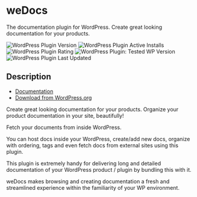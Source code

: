 # weDocs #

The documentation plugin for WordPress. Create great looking documentation for your products.

![WordPress Plugin Version](https://img.shields.io/badge/PLUGIN_VERSION-V1.7.6-blue) ![WordPress Plugin Active Installs](https://img.shields.io/badge/ACTIVE_INSTALLS-6K-green) ![WordPress Plugin Rating](https://img.shields.io/badge/RATING-4.8/5_(61)-green) ![WordPress Plugin: Tested WP Version](https://img.shields.io/badge/WORDPRESS-V6.3.1_TESTED-orange) ![WordPress Plugin Last Updated](https://img.shields.io/badge/LAST_UPDATED-SEPTEMBER_2023-orange)

## Description ##

* [Documentation](https://github.com/tareq1988/wedocs-plugin/wiki)
* [Download from WordPress.org](https://wordpress.org/plugins/wedocs)

Create great looking documentation for your products. Organize your product documentation in your site, beautifully!

Fetch your documents from inside WordPress.

You can host docs inside your WordPress, create/add new docs, organize with ordering, tags and even fetch docs from external sites using this plugin.

This plugin is extremely handy for delivering long and detailed documentation of your WordPress product / plugin by bundling this with it.

weDocs makes browsing and creating documentation a fresh and streamlined experience within the familiarity of your WP environment.
